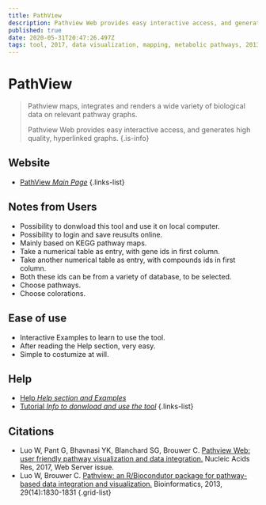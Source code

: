 ```yaml
---
title: PathView
description: Pathview Web provides easy interactive access, and generates high quality, hyperlinked graphs.
published: true
date: 2020-05-31T20:47:26.497Z
tags: tool, 2017, data visualization, mapping, metabolic pathways, 2013
---
```


# PathView

> Pathview maps, integrates and renders a wide variety of biological data on relevant pathway graphs.
>
> Pathview Web provides easy interactive access, and generates high quality, hyperlinked graphs.
{.is-info}

## Website

- [PathView *Main Page*](https://pathview.uncc.edu/)
{.links-list}

## Notes from Users

- Possibility to donwload this tool and use it on local computer.
- Possibility to login and save reusults online.
- Mainly based on KEGG pathway maps.
- Take a numerical table as entry, with gene ids in first column.
- Take another numerical table as entry, with compounds ids in first column.
- Both these ids can be from a variety of database, to be selected.
- Choose pathways.
- Choose colorations.

## Ease of use

- Interactive Examples to learn to use the tool.
- After reading the Help section, very easy.
- Simple to costumize at will.

## Help

- [Help *Help section and Examples*](https://pathview.uncc.edu/overview)
- [Tutorial *Info to donwload and use the tool*](http://www.bioconductor.org/packages/release/bioc/vignettes/pathview/inst/doc/pathview.pdf)
{.links-list}

## Citations

- Luo W, Pant G, Bhavnasi YK, Blanchard SG, Brouwer C. [Pathview Web: user friendly pathway visualization and data integration.](https://academic.oup.com/nar/article/45/W1/W501/3804420) Nucleic Acids Res, 2017, Web Server issue.
- Luo W, Brouwer C. [Pathview: an R/Biocondutor package for pathway-based data integration and visualization.](https://academic.oup.com/bioinformatics/article/29/14/1830/232698) Bioinformatics, 2013, 29(14):1830-1831
{.grid-list}